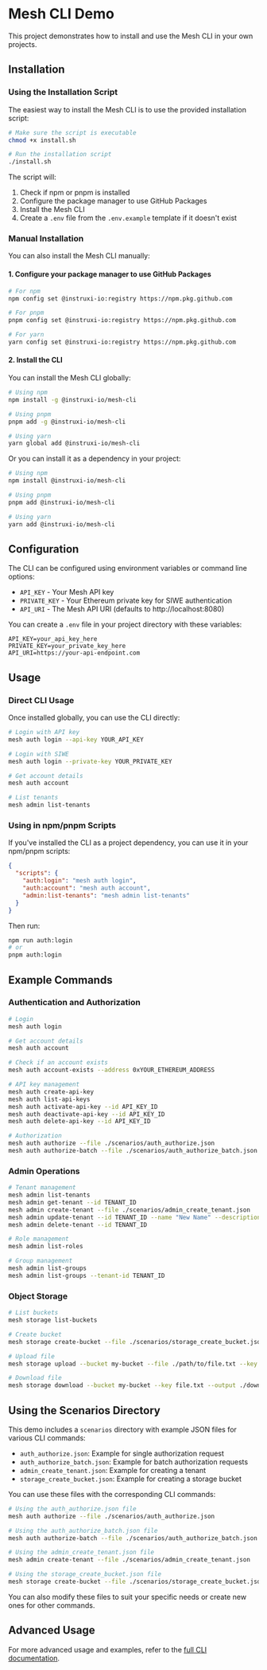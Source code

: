 # Mesh CLI Demo

This project demonstrates how to install and use the Mesh CLI in your own projects.

## Installation

### Using the Installation Script

The easiest way to install the Mesh CLI is to use the provided installation script:

```bash
# Make sure the script is executable
chmod +x install.sh

# Run the installation script
./install.sh
```

The script will:
1. Check if npm or pnpm is installed
2. Configure the package manager to use GitHub Packages
3. Install the Mesh CLI
4. Create a `.env` file from the `.env.example` template if it doesn't exist

### Manual Installation

You can also install the Mesh CLI manually:

#### 1. Configure your package manager to use GitHub Packages

```bash
# For npm
npm config set @instruxi-io:registry https://npm.pkg.github.com

# For pnpm
pnpm config set @instruxi-io:registry https://npm.pkg.github.com

# For yarn
yarn config set @instruxi-io:registry https://npm.pkg.github.com
```

#### 2. Install the CLI

You can install the Mesh CLI globally:

```bash
# Using npm
npm install -g @instruxi-io/mesh-cli

# Using pnpm
pnpm add -g @instruxi-io/mesh-cli

# Using yarn
yarn global add @instruxi-io/mesh-cli
```

Or you can install it as a dependency in your project:

```bash
# Using npm
npm install @instruxi-io/mesh-cli

# Using pnpm
pnpm add @instruxi-io/mesh-cli

# Using yarn
yarn add @instruxi-io/mesh-cli
```

## Configuration

The CLI can be configured using environment variables or command line options:

- `API_KEY` - Your Mesh API key
- `PRIVATE_KEY` - Your Ethereum private key for SIWE authentication
- `API_URI` - The Mesh API URI (defaults to http://localhost:8080)

You can create a `.env` file in your project directory with these variables:

```
API_KEY=your_api_key_here
PRIVATE_KEY=your_private_key_here
API_URI=https://your-api-endpoint.com
```

## Usage

### Direct CLI Usage

Once installed globally, you can use the CLI directly:

```bash
# Login with API key
mesh auth login --api-key YOUR_API_KEY

# Login with SIWE
mesh auth login --private-key YOUR_PRIVATE_KEY

# Get account details
mesh auth account

# List tenants
mesh admin list-tenants
```

### Using in npm/pnpm Scripts

If you've installed the CLI as a project dependency, you can use it in your npm/pnpm scripts:

```json
{
  "scripts": {
    "auth:login": "mesh auth login",
    "auth:account": "mesh auth account",
    "admin:list-tenants": "mesh admin list-tenants"
  }
}
```

Then run:

```bash
npm run auth:login
# or
pnpm auth:login
```

## Example Commands

### Authentication and Authorization

```bash
# Login
mesh auth login

# Get account details
mesh auth account

# Check if an account exists
mesh auth account-exists --address 0xYOUR_ETHEREUM_ADDRESS

# API key management
mesh auth create-api-key
mesh auth list-api-keys
mesh auth activate-api-key --id API_KEY_ID
mesh auth deactivate-api-key --id API_KEY_ID
mesh auth delete-api-key --id API_KEY_ID

# Authorization
mesh auth authorize --file ./scenarios/auth_authorize.json
mesh auth authorize-batch --file ./scenarios/auth_authorize_batch.json
```

### Admin Operations

```bash
# Tenant management
mesh admin list-tenants
mesh admin get-tenant --id TENANT_ID
mesh admin create-tenant --file ./scenarios/admin_create_tenant.json
mesh admin update-tenant --id TENANT_ID --name "New Name" --description "New description"
mesh admin delete-tenant --id TENANT_ID

# Role management
mesh admin list-roles

# Group management
mesh admin list-groups
mesh admin list-groups --tenant-id TENANT_ID
```

### Object Storage

```bash
# List buckets
mesh storage list-buckets

# Create bucket
mesh storage create-bucket --file ./scenarios/storage_create_bucket.json

# Upload file
mesh storage upload --bucket my-bucket --file ./path/to/file.txt --key file.txt

# Download file
mesh storage download --bucket my-bucket --key file.txt --output ./downloaded-file.txt
```

## Using the Scenarios Directory

This demo includes a `scenarios` directory with example JSON files for various CLI commands:

- `auth_authorize.json`: Example for single authorization request
- `auth_authorize_batch.json`: Example for batch authorization requests
- `admin_create_tenant.json`: Example for creating a tenant
- `storage_create_bucket.json`: Example for creating a storage bucket

You can use these files with the corresponding CLI commands:

```bash
# Using the auth_authorize.json file
mesh auth authorize --file ./scenarios/auth_authorize.json

# Using the auth_authorize_batch.json file
mesh auth authorize-batch --file ./scenarios/auth_authorize_batch.json

# Using the admin_create_tenant.json file
mesh admin create-tenant --file ./scenarios/admin_create_tenant.json

# Using the storage_create_bucket.json file
mesh storage create-bucket --file ./scenarios/storage_create_bucket.json
```

You can also modify these files to suit your specific needs or create new ones for other commands.

## Advanced Usage

For more advanced usage and examples, refer to the [full CLI documentation](https://github.com/instruxi-io/mesh-sdk/tree/main/apps/cli).
